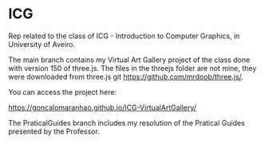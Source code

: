# ICG
Rep related to the class of ICG - Introduction to Computer Graphics, in University of Aveiro.

The main branch contains my Virtual Art Gallery project of the class done with version 150 of three.js. The files in the threejs folder are not mine, they were downloaded from three.js git https://github.com/mrdoob/three.js/.

You can access the project here:

https://goncalomaranhao.github.io/ICG-VirtualArtGallery/


The PraticalGuides branch includes my resolution of the Pratical Guides presented by the Professor.
